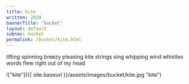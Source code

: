 ```yaml
---
title: kite
written: 2020
bannerTitle: "bucket" 
layout: default
subnav: bucket
permalink: /bucket/kite.html
---
```


<div class="poem">
lifting spinning  
breezy pleasing  
kite strings sing  
whipping wind whistles  
words flew  
right out  
of my head
</div>


!["kite"]({{ site.baseurl }}/assets/images/bucket/kite.jpg "kite")  
